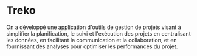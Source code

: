<h1>Treko</h1>
<p>On a développé une application d'outils de gestion de projets visant à simplifier la planification, le suivi et l'exécution des projets en centralisant les données, en facilitant la communication et la collaboration, et en fournissant des analyses pour optimiser les performances du projet. </p>
